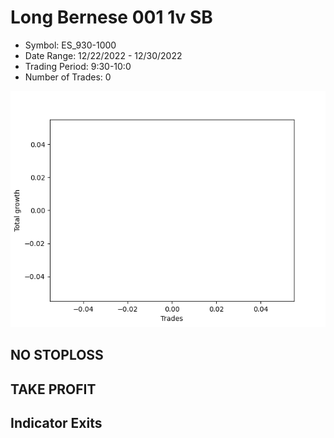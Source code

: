 # Long Bernese 001 1v SB 
- Symbol: ES_930-1000
- Date Range: 12/22/2022 - 12/30/2022
- Trading Period: 9:30-10:0
- Number of Trades: 0

![Plot](LongBernese0011vSBES_930-1000.png)
## NO STOPLOSS














## TAKE PROFIT











## Indicator Exits

